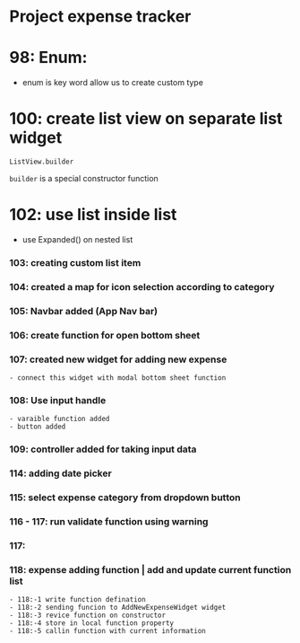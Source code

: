 # Project expense tracker

# 98: Enum:
- enum is key word allow us to create custom type

# 100: create list view on separate list widget
`ListView.builder`

`builder`  is a special constructor function

# 102: use list inside list
- use Expanded() on nested list

### 103: creating custom list item
### 104: created a map for icon selection according to category
### 105: Navbar added (App Nav bar)
### 106: create function for open bottom sheet
### 107: created new widget for adding new expense
    - connect this widget with modal bottom sheet function
### 108: Use input handle
    - varaible function added
    - button added
### 109: controller added for taking input data
### 114: adding date picker
### 115: select expense category from dropdown button
### 116 - 117: run validate function using warning
### 117: 
### 118: expense adding function | add and update current function list
    - 118:-1 write function defination
    - 118:-2 sending funcion to AddNewExpenseWidget widget
    - 118:-3 revice function on constructor
    - 118:-4 store in local function property 
    - 118:-5 callin function with current information



